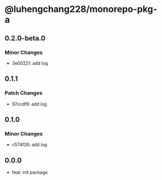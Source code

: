 # @luhengchang228/monorepo-pkg-a

## 0.2.0-beta.0

### Minor Changes

- 3e00221: add log

## 0.1.1

### Patch Changes

- 97ccdf9: add log

## 0.1.0

### Minor Changes

- c574f26: add log

## 0.0.0

- feat: init package
